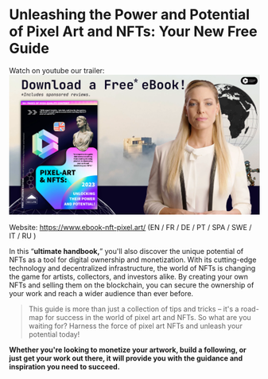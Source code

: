 # Unleashing the Power and Potential of Pixel Art and NFTs: Your New Free Guide

Watch on youtube our trailer:
![[](https://www.youtube.com/watch?v=b_13Ba5DmXM)](https://github.com/pixa-pics/pixel-art-nfts-pdf/blob/main/SCREENSHOT_EBOOK.png?raw=true)

Website: https://www.ebook-nft-pixel.art/ (EN / FR / DE / PT / SPA / SWE / IT / RU )

In this “**ultimate handbook,**” you'll also discover the unique potential of NFTs as a tool for digital ownership and monetization. With its cutting-edge technology and decentralized infrastructure, the world of NFTs is changing the game for artists, collectors, and investors alike. By creating your own NFTs and selling them on the blockchain, you can secure the ownership of your work and reach a wider audience than ever before.

> This guide is more than just a collection of tips and tricks – it's a road-map for success in the world of pixel art and NFTs. So what are you waiting for? Harness the force of pixel art NFTs and unleash your potential today!

**Whether you're looking to monetize your artwork, build a following, or just get your work out there, it will provide you with the guidance and inspiration you need to succeed.**

